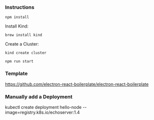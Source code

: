 ### Instructions

`npm install`

Install Kind:

`brew install kind`

Create a Cluster:

`kind create cluster`

`npm run start`

### Template

https://github.com/electron-react-boilerplate/electron-react-boilerplate

### Manually add a Deployment

kubectl create deployment hello-node --image=registry.k8s.io/echoserver:1.4
